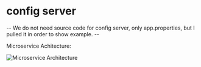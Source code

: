 # config server

-- We do not need source code for config server, only app.properties, but I pulled it in order to show example. --

Microservice Achitecture:

![Microservice Architecture](https://user-images.githubusercontent.com/13574195/104824610-aa314500-586c-11eb-9106-d4aa313d5317.jpg?raw=true)
